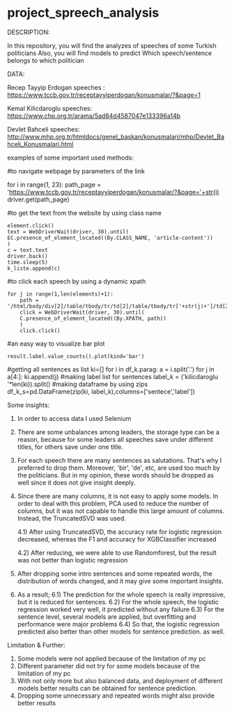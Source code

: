 # project_spreech_analysis

DESCRIPTION:

In this repository, you will find the analyzes of speeches of some Turkish politicians
Also, you will find models to predict Which speech/sentence belongs to which politician


DATA:

Recep Tayyip Erdogan speeches : https://www.tccb.gov.tr/receptayyiperdogan/konusmalar/?&page=1 

Kemal Kilicdaroglu speeches: https://www.chp.org.tr/arama/5ad84d4587047e133396a14b

Devlet Bahceli speeches: http://www.mhp.org.tr/htmldocs/genel_baskan/konusmalari/mhp/Devlet_Bahceli_Konusmalari.html


examples of some important used methods:


#to navigate webpage by parameters of the link

for i in range(1, 23):
    path_page = 'https://www.tccb.gov.tr/receptayyiperdogan/konusmalar/?&page='+str(i)
    driver.get(path_page) 


#to get the text from the website by using class name

    element.click()
    text = WebDriverWait(driver, 30).until(
    EC.presence_of_element_located((By.CLASS_NAME, 'article-content'))
    )
    c = text.text
    driver.back()
    time.sleep(5)
    k_liste.append(c)


#to click each speech by using a dynamic xpath

    for j in range(1,len(elements)+1):
        path = '/html/body/div[2]/table/tbody/tr/td[2]/table/tbody/tr['+str(j)+']/td[2]/a'
        click = WebDriverWait(driver, 30).until(
        C.presence_of_element_located((By.XPATH, path))
        )
        click.click()

#an easy way to visualize bar plot

    result.label.value_counts().plot(kind='bar')

#getting all sentences as list
    ki=[]
    for i in df_k.parag:
        a = i.split('.')
        for j in a[4:]:
            ki.append(j)
#making label list for sentences
    label_k = ('kilicdaroglu '*len(ki)).split()
#making dataframe by using zips
    df_k_s=pd.DataFrame(zip(ki, label_k),columns=['sentece','label'])

Some insights:

1) In order to access data I used Selenium

2) There are some unbalances among leaders, the storage type can be a reason, because for some leaders all speeches save under different titles, for others save under one title.  

3) For each speech there are many sentences as salutations. That's why I preferred to drop them. Moreover, 'bir', 'de', etc, are used too much by the politicians. But in my opinion, these words should be dropped as well since it does not give insight deeply.

4) Since there are many columns, it is not easy to apply some models. In order to deal with this problem, PCA used to reduce the number of columns, but it was not capable to handle this large amount of columns. Instead, the TruncatedSVD was used.

    4.1) After using TruncatedSVD, the accuracy rate for logistic regression decreased, whereas the F1 and accuracy for XGBClassifier increased

    4.2) After reducing, we were able to use Randomforest, but the result was not better than logistic regression  

5) After dropping some intro sentences and some repeated words, the distribution of words changed, and it may give some important insights.

6) As a result;
    6.1) The prediction for the whole speech is really impressive, but it is reduced for sentences. 
    6.2) For the whole speech, the logistic regression worked very well, it predicted without any failure
    6.3) For the sentence level, several models  are applied, but overfitting and performance were major problems
    6.4) So that, the logistic regression predicted also better than other models for sentence prediction. as well. 

Limitation & Further:
1) Some models were not applied because of the limitation of my pc
2) Different parameter did not try for some models because of the limitation of my pc
3) With not only more but also balanced data, and deployment of different models better results can be obtained for sentence prediction. 
4) Dropping some unnecessary and repeated words might also provide better results






